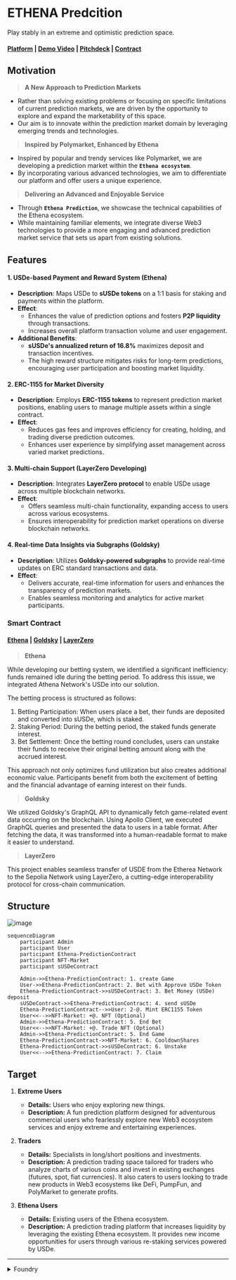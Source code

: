 # ETHENA Predcition
Play stably in an extreme and optimistic prediction space.

#### [Platform]() | [Demo Video](https://youtu.be/4h4g7nn7MJo) | [Pitchdeck](https://www.miricanvas.com/v/13y5sgr) | [Contract](https://github.com/hackathemy/ethena-prediction?tab=readme-ov-file#smart-contract)

## Motivation
> **A New Approach to Prediction Markets**
  - Rather than solving existing problems or focusing on specific limitations of current prediction markets, we are driven by the opportunity to explore and expand the marketability of this space.
  - Our aim is to innovate within the prediction market domain by leveraging emerging trends and technologies.

> **Inspired by Polymarket, Enhanced by Ethena**
  - Inspired by popular and trendy services like Polymarket, we are developing a prediction market within the **`Ethena ecosystem`**.
  - By incorporating various advanced technologies, we aim to differentiate our platform and offer users a unique experience.

> **Delivering an Advanced and Enjoyable Service**
  - Through **`Ethena Prediction`**, we showcase the technical capabilities of the Ethena ecosystem.
  - While maintaining familiar elements, we integrate diverse Web3 technologies to provide a more engaging and advanced prediction market service that sets us apart from existing solutions.

## Features
#### **1. USDe-based Payment and Reward System (Ethena)**  
- **Description**: Maps USDe to **sUSDe tokens** on a 1:1 basis for staking and payments within the platform.  
- **Effect**:  
  - Enhances the value of prediction options and fosters **P2P liquidity** through transactions.  
  - Increases overall platform transaction volume and user engagement.  
- **Additional Benefits**:  
  - **sUSDe's annualized return of 16.8%** maximizes deposit and transaction incentives.  
  - The high reward structure mitigates risks for long-term predictions, encouraging user participation and boosting market liquidity.  

#### **2. ERC-1155 for Market Diversity**  
- **Description**: Employs **ERC-1155 tokens** to represent prediction market positions, enabling users to manage multiple assets within a single contract.  
- **Effect**:  
  - Reduces gas fees and improves efficiency for creating, holding, and trading diverse prediction outcomes.  
  - Enhances user experience by simplifying asset management across varied market predictions.  

#### **3. Multi-chain Support (LayerZero Developing)**  
- **Description**: Integrates **LayerZero protocol** to enable USDe usage across multiple blockchain networks.  
- **Effect**:  
  - Offers seamless multi-chain functionality, expanding access to users across various ecosystems.  
  - Ensures interoperability for prediction market operations on diverse blockchain networks.  

#### **4. Real-time Data Insights via Subgraphs (Goldsky)**  
- **Description**: Utilizes **Goldsky-powered subgraphs** to provide real-time updates on ERC standard transactions and data.  
- **Effect**:  
  - Delivers accurate, real-time information for users and enhances the transparency of prediction markets.  
  - Enables seamless monitoring and analytics for active market participants.  

### Smart Contract
#### [Ethena](https://github.com/hackathemy/ethena-prediction/blob/main/script/EthenaPredict.s.sol) | [Goldsky]() | [LayerZero](https://github.com/hackathemy/usde-layerzero)

> **Ethena**

While developing our betting system, we identified a significant inefficiency: funds remained idle during the betting period. To address this issue, we integrated Athena Network's USDe into our solution.

The betting process is structured as follows:
1. Betting Participation: When users place a bet, their funds are deposited and converted into sUSDe, which is staked.
2. Staking Period: During the betting period, the staked funds generate interest.
3. Bet Settlement: Once the betting round concludes, users can unstake their funds to receive their original betting amount along with the accrued interest.

This approach not only optimizes fund utilization but also creates additional economic value. Participants benefit from both the excitement of betting and the financial advantage of earning interest on their funds.

> **Goldsky**

We utilized Goldsky's GraphQL API to dynamically fetch game-related event data occurring on the blockchain. Using Apollo Client, we executed GraphQL queries and presented the data to users in a table format. After fetching the data, it was transformed into a human-readable format to make it easier to understand.

> **LayerZero**

This project enables seamless transfer of USDE from the Etherea Network to the Sepolia Network using LayerZero, a cutting-edge interoperability protocol for cross-chain communication.

## Structure
![image](https://github.com/user-attachments/assets/4bc021ee-1692-4a7c-9043-11a955ab3fde)

```mermaid
sequenceDiagram
    participant Admin
    participant User
    participant Ethena-PredictionContract
    participant NFT-Market
    participant sUSDeContract

    Admin->>Ethena-PredictionContract: 1. create Game
    User->>Ethena-PredictionContract: 2. Bet with Approve USDe Token
    Ethena-PredictionContract->>sUSDeContract: 3. Bet Money (USDe) deposit
    sUSDeContract->>Ethena-PredictionContract: 4. send sUSDe
    Ethena-PredictionContract-->>User: 2-@. Mint ERC1155 Token
    User<<-->>NFT-Market: +@. NFT (Optional)
    Admin->>Ethena-PredictionContract: 5. End Bet
    User<<-->>NFT-Market: +@. Trade NFT (Optional)
    Admin->>Ethena-PredictionContract: 5. End Game
    Ethena-PredictionContract->>NFT-Market: 6. CooldownShares
    Ethena-PredictionContract->>sUSDeContract: 6. Unstake
    User<<-->>Ethena-PredictionContract: 7. Claim
```

## Target
1. **Extreme Users**  
   - **Details:** Users who enjoy exploring new things.  
   - **Description:** A fun prediction platform designed for adventurous commercial users who fearlessly explore new Web3 ecosystem services and enjoy extreme and entertaining experiences.  

2. **Traders**  
   - **Details:** Specialists in long/short positions and investments.  
   - **Description:** A prediction trading space tailored for traders who analyze charts of various coins and invest in existing exchanges (futures, spot, fiat currencies). It also caters to users looking to trade new products in Web3 ecosystems like DeFi, PumpFun, and PolyMarket to generate profits.  

3. **Ethena Users**  
   - **Details:** Existing users of the Ethena ecosystem.  
   - **Description:** A prediction trading platform that increases liquidity by leveraging the existing Ethena ecosystem. It provides new income opportunities for users through various re-staking services powered by USDe.

---

<details>
<summary>
  Foundry
</summary>
<div markdown="1">

## Foundry

**Foundry is a blazing fast, portable and modular toolkit for Ethereum application development written in Rust.**

Foundry consists of:

-   **Forge**: Ethereum testing framework (like Truffle, Hardhat and DappTools).
-   **Cast**: Swiss army knife for interacting with EVM smart contracts, sending transactions and getting chain data.
-   **Anvil**: Local Ethereum node, akin to Ganache, Hardhat Network.
-   **Chisel**: Fast, utilitarian, and verbose solidity REPL.

## Documentation

https://book.getfoundry.sh/

## Usage

### Build

```shell
$ forge build
```

### Test

```shell
$ forge test
```

### Format

```shell
$ forge fmt
```

### Gas Snapshots

```shell
$ forge snapshot
```

### Anvil

```shell
$ anvil
```

### Deploy

```shell
$ forge script script/ethenaPredict.s.sol --rpc-url <your_rpc_url> --private-key <your_private_key>
```

### Cast

```shell
$ cast <subcommand>
```

### Help

```shell
$ forge --help
$ anvil --help
$ cast --help
```
</div>
</details>
